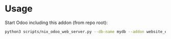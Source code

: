 # Usage

Start Odoo including this addon (from repo root):

```bash
python3 scripts/nix_odoo_web_server.py --db-name mydb --addon website_event_track_quiz
```
